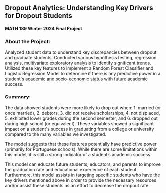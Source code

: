 ## Dropout Analytics: Understanding Key Drivers for Dropout Students 
#### MATH 189 Winter 2024 Final Project 

### About the Project: 
Analyzed student data to understand key discrepancies between dropout and graduate students. Conducted various hypothesis testing, regression analysis, multivariate exploratory analysis to identify significant trends. Utilized these key features to implement a Random Forest Classifier and Logistic Regression Model to determine if there is any predictive power in a student's academic and socio-economic status with future academic success.

### Summary: 
The data showed students were more likely to drop out when: 1. married (or once married), 2. debtors, 3. did not receive scholarships, 4. not displaced, 5. exhibited lower grades during the second semester, and 6. dropped out during high school (or equivalent). These variables showed a significant impact on a student's success in graduating from a college or university compared to the many variables we investigated. 

The model suggests that these features potentially have predictive power (primarily for Portuguese schools). While there are some limitations within this model, it is still a strong indicator of a student’s academic success. 

This model can educate future students, educators, and parents to improve the graduation rate and educational experience of each student. Furthermore, this model assists in targeting specific students who have the key drivers mentioned above in order to provide the necessary resources and/or assist these students as an effort to decrease the dropout rate. 